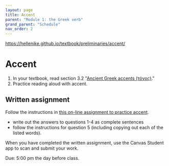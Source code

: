 ```yaml
---
layout: page
title: Accent
parent: "Module 1: the Greek verb"
grand_parent: "Schedule"
nav_order: 2
---
```



https://hellenike.github.io/textbook/preliminaries/accent/




# Accent

1. In your textbook, read section 3.2 "[Ancient Greek accents (τόνος)](https://hellenike.github.io/textbook/preliminaries/accent)."
2. Practice reading aloud with accent.



## Written assignment


Follow the instructions in [this on-line assignment to practice accent](https://hellenike.github.io/textbook/practice/module1/practice/accents/).  

- write out the answers to questions 1-4 as complete sentences
- follow the instructions for question 5 (including copying out each of the listed words).


When you have completed the written assignment, use the Canvas Student app to scan and submit your work.

Due: 5:00 pm the day before class.



